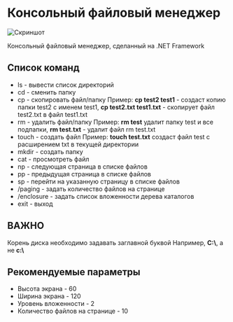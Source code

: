 # Консольный файловый менеджер


![Скриншот](https://user-images.githubusercontent.com/75721606/113131010-573d1c00-9225-11eb-8848-a107cdbf92be.png)

Консольный файловый менеджер, сделанный на .NET Framework

## Список команд

- ls - вывести список директорий
- cd - сменить папку
- cp - скопировать файл/папку
Пример: **cp test2 test1** - создаст копию папки test2 с именем test1, **cp test2.txt test1.txt** - скопирует файл test2.txt в файл test1.txt
- rm - удалить файл/папку
Пример: **rm test** удалит папку test и все подпапки, **rm test.txt** - удалит файл rm test.txt
- touch - создать файл
Пример: **touch test.txt** создаст файл test с расширением txt в текущей директории
- mkdir - создать папку
- cat - просмотреть файл
- np - следующая страница в списке файлов
- pp - предыдущая страница в списке файлов
- sp - перейти на указанную страницу в списке файлов
- /paging - задать количество файлов на странице
- /enclosure - задать список вложенности дерева каталогов
- exit - выход

## ВАЖНО

Корень диска необходимо задавать заглавной буквой
Например, **C:\\**, а не **c:\\**

## Рекомендуемые параметры

- Высота экрана - 60
- Ширина экрана - 120
- Уровень вложенности - 2
- Количество файлов на странице - 10
